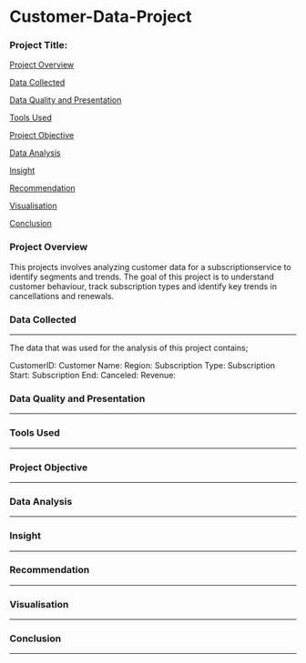 # Customer-Data-Project

### Project Title: 

[Project Overview](#project-overview)

[Data Collected](#data-collected)

[Data Quality and Presentation](#data-quality-and-presentation)

[Tools Used](#tools-used)

[Project Objective](#project-objective)

[Data Analysis](#data-analysis)

[Insight](#insight)

[Recommendation](#recommendation)

[Visualisation](#visualisation)

[Conclusion](#conclusion)


### Project Overview
This projects involves analyzing customer data for a subscriptionservice to identify segments and trends. The goal of this project is to understand customer behaviour, track subscription types and identify key trends in cancellations and renewals.

### Data Collected
---
The data that was used for the analysis of this project contains;

CustomerID:
Customer Name:
Region:
Subscription Type:
Subscription Start:
Subscription End:
Canceled:
Revenue:

### Data Quality and Presentation
---


### Tools Used
---


### Project Objective
---

### Data Analysis
---


### Insight
---

### Recommendation
---


### Visualisation
---


### Conclusion
---

###
